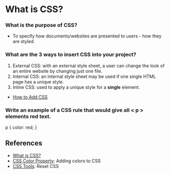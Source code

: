 # What is CSS?

### What is the purpose of CSS?
- To specify how documents/websites are presented to users - how they are styled.


### What are the 3 ways to insert CSS into your project?
1. External CSS: with an external style sheet, a user can change the look of an entire website by changing just one file.
1. Internal CSS: an internal style sheet may be used if one single HTML page has a unique style.
1. Inline CSS: used to apply a unique style for a **single** element.
- [How to Add CSS](https://www.w3schools.com/css/css_howto.asp)


### Write an example of a CSS rule that would give all < p > elements red text.
p {
    color: red;
}


## References
- [What is CSS?](https://developer.mozilla.org/en-US/docs/Learn/CSS/First_steps/What_is_CSS)
- [CSS Color Property](https://www.w3schools.com/cssref/pr_text_color.php): Adding colors to CSS
- [CSS Tools](https://meyerweb.com/eric/tools/css/reset/): Reset CSS